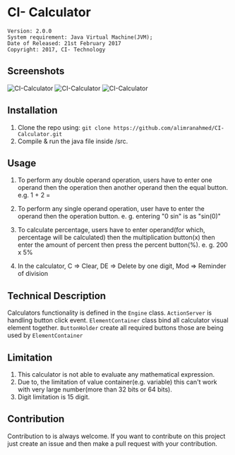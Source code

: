 # CI- Calculator

    Version: 2.0.0
    System requirement: Java Virtual Machine(JVM);
    Date of Released: 21st February 2017
    Copyright: 2017, CI- Technology

## Screenshots
![CI-Calculator](https://raw.githubusercontent.com/alimranahmed/ci-calculator/master/assets/143_2_0.png)
![CI-Calculator](https://raw.githubusercontent.com/alimranahmed/ci-calculator/master/assets/log_2_0.png)
![CI-Calculator](https://raw.githubusercontent.com/alimranahmed/ci-calculator/master/assets/sin_2_0.png)

## Installation 
1. Clone the repo using: `git clone https://github.com/alimranahmed/CI-Calculator.git`
2. Compile & run the java file inside /src.

## Usage
1. To perform any double operand operation, users have to enter one operand then the operation then another operand then the equal button.
	e.g. 1 + 2 =

2. To perform any single operand operation, user have to enter the operand then the operation button.
	e. g. entering  "0 sin"  is as "sin(0)"

3. To calculate percentage, users have to enter operand(for which, percentage will be calculated) then the multiplication button(x) then enter the amount of percent then press the percent button(%).
	e. g. 200 x 5%

4. In the calculator, C => Clear, DE => Delete by one digit, Mod => Reminder of division

## Technical Description
Calculators functionality is defined in the `Engine` class. 
`ActionServer` is handling button click event. 
`ElementContainer` class bind all calculator visual element together. 
`ButtonHolder` create all required buttons those are being used by `ElementContainer`

## Limitation

1. This calculator is not able to evaluate any mathematical expression.
2. Due to, the limitation of value container(e.g. variable) this can't work with very large number(more than 32 bits or 64 bits).
3. Digit limitation is 15 digit.

## Contribution
Contribution to is always welcome. If you want to contribute on this project just create an issue and then make a pull request with your contribution.
